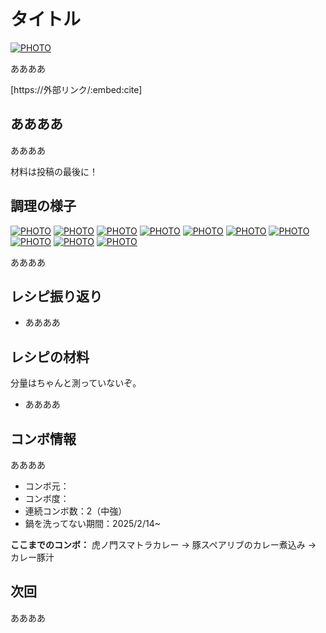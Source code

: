 # タイトル

[![PHOTO](/images/202503/IMG_8028_1.jpg)](/images_original/202503/IMG_8028.jpg)


ああああ

[https://外部リンク/:embed:cite]


## ああああ

ああああ

材料は投稿の最後に！

## 調理の様子

[![PHOTO](/images/202503/IMG_8017_1.jpg)](/images_original/202503/IMG_8017.jpg)
[![PHOTO](/images/202503/IMG_8018_1.jpg)](/images_original/202503/IMG_8018.jpg)
[![PHOTO](/images/202503/IMG_8019_1.jpg)](/images_original/202503/IMG_8019.jpg)
[![PHOTO](/images/202503/IMG_8020_1.jpg)](/images_original/202503/IMG_8020.jpg)
[![PHOTO](/images/202503/IMG_8021_1.jpg)](/images_original/202503/IMG_8021.jpg)
[![PHOTO](/images/202503/IMG_8022_1.jpg)](/images_original/202503/IMG_8022.jpg)
[![PHOTO](/images/202503/IMG_8023_1.jpg)](/images_original/202503/IMG_8023.jpg)
[![PHOTO](/images/202503/IMG_8024_1.jpg)](/images_original/202503/IMG_8024.jpg)
[![PHOTO](/images/202503/IMG_8025_1.jpg)](/images_original/202503/IMG_8025.jpg)
[![PHOTO](/images/202503/IMG_8028_1.jpg)](/images_original/202503/IMG_8028.jpg)

ああああ

## レシピ振り返り

* ああああ

## レシピの材料

分量はちゃんと測っていないぞ。

* ああああ

## コンボ情報

ああああ

* コンボ元：
* コンボ度：
* 連続コンボ数：2（中強）
* 鍋を洗ってない期間：2025/2/14~

**ここまでのコンボ：** 虎ノ門スマトラカレー → 豚スペアリブのカレー煮込み → カレー豚汁

## 次回

ああああ

